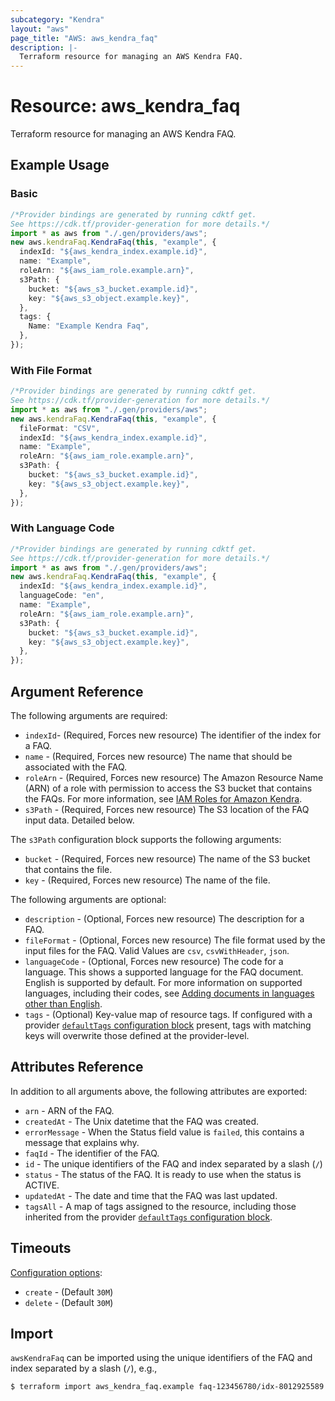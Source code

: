 ```yaml
---
subcategory: "Kendra"
layout: "aws"
page_title: "AWS: aws_kendra_faq"
description: |-
  Terraform resource for managing an AWS Kendra FAQ.
---
```


# Resource: aws\_kendra\_faq

Terraform resource for managing an AWS Kendra FAQ.

## Example Usage

### Basic

```typescript
/*Provider bindings are generated by running cdktf get.
See https://cdk.tf/provider-generation for more details.*/
import * as aws from "./.gen/providers/aws";
new aws.kendraFaq.KendraFaq(this, "example", {
  indexId: "${aws_kendra_index.example.id}",
  name: "Example",
  roleArn: "${aws_iam_role.example.arn}",
  s3Path: {
    bucket: "${aws_s3_bucket.example.id}",
    key: "${aws_s3_object.example.key}",
  },
  tags: {
    Name: "Example Kendra Faq",
  },
});

```

### With File Format

```typescript
/*Provider bindings are generated by running cdktf get.
See https://cdk.tf/provider-generation for more details.*/
import * as aws from "./.gen/providers/aws";
new aws.kendraFaq.KendraFaq(this, "example", {
  fileFormat: "CSV",
  indexId: "${aws_kendra_index.example.id}",
  name: "Example",
  roleArn: "${aws_iam_role.example.arn}",
  s3Path: {
    bucket: "${aws_s3_bucket.example.id}",
    key: "${aws_s3_object.example.key}",
  },
});

```

### With Language Code

```typescript
/*Provider bindings are generated by running cdktf get.
See https://cdk.tf/provider-generation for more details.*/
import * as aws from "./.gen/providers/aws";
new aws.kendraFaq.KendraFaq(this, "example", {
  indexId: "${aws_kendra_index.example.id}",
  languageCode: "en",
  name: "Example",
  roleArn: "${aws_iam_role.example.arn}",
  s3Path: {
    bucket: "${aws_s3_bucket.example.id}",
    key: "${aws_s3_object.example.key}",
  },
});

```

## Argument Reference

The following arguments are required:

* `indexId`- (Required, Forces new resource) The identifier of the index for a FAQ.
* `name` - (Required, Forces new resource) The name that should be associated with the FAQ.
* `roleArn` - (Required, Forces new resource) The Amazon Resource Name (ARN) of a role with permission to access the S3 bucket that contains the FAQs. For more information, see [IAM Roles for Amazon Kendra](https://docs.aws.amazon.com/kendra/latest/dg/iam-roles.html).
* `s3Path` - (Required, Forces new resource) The S3 location of the FAQ input data. Detailed below.

The `s3Path` configuration block supports the following arguments:

* `bucket` - (Required, Forces new resource) The name of the S3 bucket that contains the file.
* `key` - (Required, Forces new resource) The name of the file.

The following arguments are optional:

* `description` - (Optional, Forces new resource) The description for a FAQ.
* `fileFormat` - (Optional, Forces new resource) The file format used by the input files for the FAQ. Valid Values are `csv`, `csvWithHeader`, `json`.
* `languageCode` - (Optional, Forces new resource) The code for a language. This shows a supported language for the FAQ document. English is supported by default. For more information on supported languages, including their codes, see [Adding documents in languages other than English](https://docs.aws.amazon.com/kendra/latest/dg/in-adding-languages.html).
* `tags` - (Optional) Key-value map of resource tags. If configured with a provider [`defaultTags` configuration block](https://registry.terraform.io/providers/hashicorp/aws/latest/docs#default_tags-configuration-block) present, tags with matching keys will overwrite those defined at the provider-level.

## Attributes Reference

In addition to all arguments above, the following attributes are exported:

* `arn` - ARN of the FAQ.
* `createdAt` - The Unix datetime that the FAQ was created.
* `errorMessage` - When the Status field value is `failed`, this contains a message that explains why.
* `faqId` - The identifier of the FAQ.
* `id` - The unique identifiers of the FAQ and index separated by a slash (`/`)
* `status` - The status of the FAQ. It is ready to use when the status is ACTIVE.
* `updatedAt` - The date and time that the FAQ was last updated.
* `tagsAll` - A map of tags assigned to the resource, including those inherited from the provider [`defaultTags` configuration block](https://registry.terraform.io/providers/hashicorp/aws/latest/docs#default_tags-configuration-block).

## Timeouts

[Configuration options](https://developer.hashicorp.com/terraform/language/resources/syntax#operation-timeouts):

* `create` - (Default `30M`)
* `delete` - (Default `30M`)

## Import

`awsKendraFaq` can be imported using the unique identifiers of the FAQ and index separated by a slash (`/`), e.g.,

```console
$ terraform import aws_kendra_faq.example faq-123456780/idx-8012925589
```
